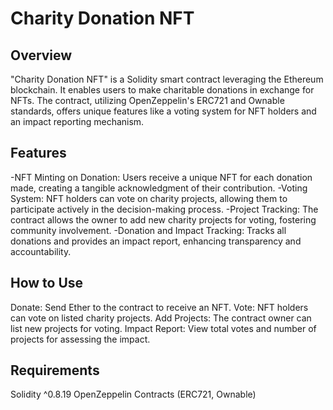 # Charity Donation NFT
## Overview

"Charity Donation NFT" is a Solidity smart contract leveraging the Ethereum blockchain. 
It enables users to make charitable donations in exchange for NFTs. 
The contract, utilizing OpenZeppelin's ERC721 and Ownable standards, offers unique features like a voting system for NFT holders and an impact reporting mechanism.

## Features
-NFT Minting on Donation: Users receive a unique NFT for each donation made, 
creating a tangible acknowledgment of their contribution.
-Voting System: NFT holders can vote on charity projects, allowing them to participate actively in the decision-making process.
-Project Tracking: The contract allows the owner to add new charity projects for voting, fostering community involvement.
-Donation and Impact Tracking: Tracks all donations and provides an impact report, enhancing transparency and accountability.

## How to Use
Donate: Send Ether to the contract to receive an NFT.
Vote: NFT holders can vote on listed charity projects.
Add Projects: The contract owner can list new projects for voting.
Impact Report: View total votes and number of projects for assessing the impact.

## Requirements

Solidity ^0.8.19
OpenZeppelin Contracts (ERC721, Ownable)
